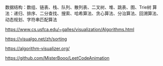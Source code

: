 数据结构：数组、链表、栈、队列、散列表、二叉树、堆、跳表、图、Trie树
算法：递归、排序、二分查找、搜索、哈希算法、贪心算法、分治算法、回溯算法、动态规划、字符串匹配算法


https://www.cs.usfca.edu/~galles/visualization/Algorithms.html



https://visualgo.net/zh/sorting



https://algorithm-visualizer.org/



https://github.com/MisterBooo/LeetCodeAnimation